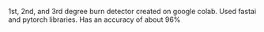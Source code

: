 1st, 2nd, and 3rd degree burn detector created on google colab. 
Used fastai and pytorch libraries.
Has an accuracy of about 96%
